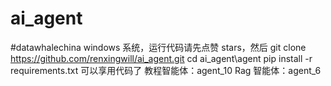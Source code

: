 # ai_agent

#datawhalechina
windows 系统，运行代码请先点赞 stars，然后
git clone https://github.com/renxingwill/ai_agent.git
cd ai_agent\agent
pip install -r requirements.txt
可以享用代码了
教程智能体：agent_10
Rag 智能体：agent_6
